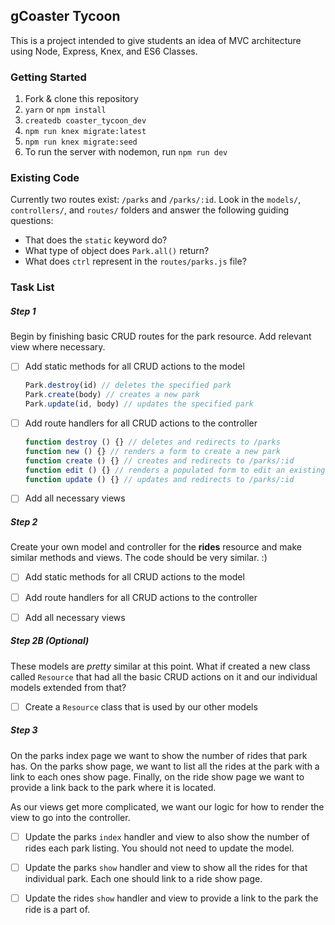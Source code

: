 ## gCoaster Tycoon

This is a project intended to give students an idea of MVC architecture using Node, Express, Knex, and ES6 Classes.


### Getting Started

1. Fork & clone this repository
1. `yarn` or `npm install`
1. `createdb coaster_tycoon_dev`
1. `npm run knex migrate:latest`
1. `npm run knex migrate:seed`
1. To run the server with nodemon, run `npm run dev`


### Existing Code

Currently two routes exist: `/parks` and `/parks/:id`. Look in the `models/`, `controllers/`, and `routes/` folders and answer the following guiding questions:

* That does the `static` keyword do?
* What type of object does `Park.all()` return?
* What does `ctrl` represent in the `routes/parks.js` file?

### Task List

##### Step 1

Begin by finishing basic CRUD routes for the park resource. Add relevant view where necessary.

- [ ] Add static methods for all CRUD actions to the model
  ```js
  Park.destroy(id) // deletes the specified park
  Park.create(body) // creates a new park
  Park.update(id, body) // updates the specified park
  ```

- [ ] Add route handlers for all CRUD actions to the controller
  ```js
  function destroy () {} // deletes and redirects to /parks
  function new () {} // renders a form to create a new park
  function create () {} // creates and redirects to /parks/:id
  function edit () {} // renders a populated form to edit an existing park
  function update () {} // updates and redirects to /parks/:id
  ```

- [ ] Add all necessary views

##### Step 2

Create your own model and controller for the **rides** resource and make similar methods and views. The code should be very similar.  :)

- [ ] Add static methods for all CRUD actions to the model

- [ ] Add route handlers for all CRUD actions to the controller

- [ ] Add all necessary views

##### Step 2B (Optional)

These models are _pretty_ similar at this point. What if created a new class called `Resource` that had all the basic CRUD actions on it and our individual models extended from that?

- [ ] Create a `Resource` class that is used by our other models

##### Step 3

On the parks index page we want to show the number of rides that park has. On the parks show page, we want to list all the rides at the park with a link to each ones show page. Finally, on the ride show page we want to provide a link back to the park where it is located.

As our views get more complicated, we want our logic for how to render the view to go into the controller.

- [ ] Update the parks `index` handler and view to also show the number of rides each park listing. You should not need to update the model.

- [ ] Update the parks `show` handler and view to show all the rides for that individual park. Each one should link to a ride show page.

- [ ] Update the rides `show` handler and view to provide a link to the park the ride is a part of.

